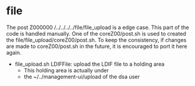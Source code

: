 # file
The post Z000000 /../../../../file/file_upload is a edge case.
This part of the code is handled manually.
One of the coreZ00/post.sh is used to created the
file/file_upload/coreZ00/post.sh.
To keep the consistency, if changes are made to coreZ00/post.sh
in the future, it is encouraged to port it here again.
* file_upload.sh LDIFFile: upload the LDIF file to a holding area
	* This holding area is actually under
	* the ~/../management-ui/upload of the dsa user
